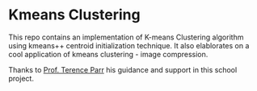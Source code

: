 # Kmeans Clustering
This repo contains an implementation of K-means Clustering algorithm using kmeans++ centroid initialization technique. It also elablorates on a cool application of kmeans clustering - image compression.

Thanks to [Prof. Terence Parr](https://github.com/parrtfor) his guidance and support in this school project.
